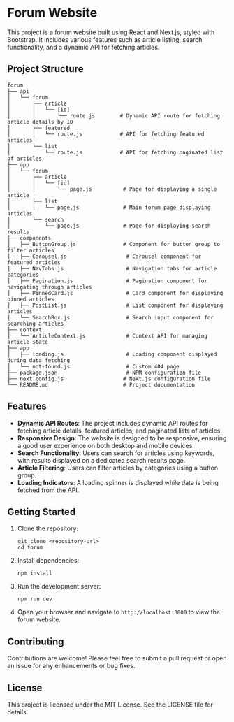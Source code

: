 # Forum Website

This project is a forum website built using React and Next.js, styled with Bootstrap. It includes various features such as article listing, search functionality, and a dynamic API for fetching articles.

## Project Structure

```
forum
├── api
│   └── forum
│       ├── article
│       │   └── [id]
│       │       └── route.js        # Dynamic API route for fetching article details by ID
│       ├── featured
│       │   └── route.js            # API for fetching featured articles
│       └── list
│           └── route.js            # API for fetching paginated list of articles
├── app
│   └── forum
│       ├── article
│       │   └── [id]
│       │       └── page.js          # Page for displaying a single article
│       ├── list
│       │   └── page.js              # Main forum page displaying articles
│       └── search
│           └── page.js              # Page for displaying search results
├── components
│   ├── ButtonGroup.js               # Component for button group to filter articles
│   ├── Carousel.js                   # Carousel component for featured articles
│   ├── NavTabs.js                    # Navigation tabs for article categories
│   ├── Pagination.js                 # Pagination component for navigating through articles
│   ├── PinnedCard.js                 # Card component for displaying pinned articles
│   ├── PostList.js                   # List component for displaying articles
│   └── SearchBox.js                  # Search input component for searching articles
├── context
│   └── ArticleContext.js             # Context API for managing article state
├── app
│   ├── loading.js                    # Loading component displayed during data fetching
│   └── not-found.js                  # Custom 404 page
├── package.json                      # NPM configuration file
├── next.config.js                   # Next.js configuration file
└── README.md                        # Project documentation
```

## Features

- **Dynamic API Routes**: The project includes dynamic API routes for fetching article details, featured articles, and paginated lists of articles.
- **Responsive Design**: The website is designed to be responsive, ensuring a good user experience on both desktop and mobile devices.
- **Search Functionality**: Users can search for articles using keywords, with results displayed on a dedicated search results page.
- **Article Filtering**: Users can filter articles by categories using a button group.
- **Loading Indicators**: A loading spinner is displayed while data is being fetched from the API.

## Getting Started

1. Clone the repository:
   ```
   git clone <repository-url>
   cd forum
   ```

2. Install dependencies:
   ```
   npm install
   ```

3. Run the development server:
   ```
   npm run dev
   ```

4. Open your browser and navigate to `http://localhost:3000` to view the forum website.

## Contributing

Contributions are welcome! Please feel free to submit a pull request or open an issue for any enhancements or bug fixes.

## License

This project is licensed under the MIT License. See the LICENSE file for details.